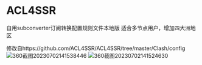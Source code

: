 # ACL4SSR
自用subconverter订阅转换配置规则文件本地版
适合多节点用户，增加四大洲地区
  
修改自https://github.com/ACL4SSR/ACL4SSR/tree/master/Clash/config  
![360截图20230702141538446](https://github.com/mphin/ACL4SSR/assets/59219235/43e3fa4c-0a7a-4e28-a8dc-3f21de3eed13)
![360截图20230702141524630](https://github.com/mphin/ACL4SSR/assets/59219235/5a581a95-a01b-4b19-a434-47e67a504e0e)

